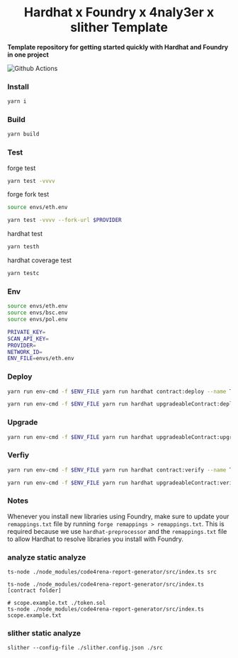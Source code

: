 # <h1 align="center"> Hardhat x Foundry x 4naly3er x slither Template </h1>

**Template repository for getting started quickly with Hardhat and Foundry in one project**

![Github Actions](https://github.com/devanonon/hardhat-foundry-template/workflows/test/badge.svg)

### Install

```bash
yarn i
```

### Build

```bash
yarn build
```

### Test
forge test
```bash
yarn test -vvvv
```

forge fork test
```bash
source envs/eth.env

yarn test -vvvv --fork-url $PROVIDER
```

hardhat test
```bash
yarn testh
```

hardhat coverage test
```bash
yarn testc
```

### Env

```bash
source envs/eth.env
source envs/bsc.env
source envs/pol.env

PRIVATE_KEY=
SCAN_API_KEY=
PROVIDER=
NETWORK_ID=
ENV_FILE=envs/eth.env
```

### Deploy

```bash
yarn run env-cmd -f $ENV_FILE yarn run hardhat contract:deploy --name Token --gas-price 3 --args '[]' --network $NETWORK_ID

yarn run env-cmd -f $ENV_FILE yarn run hardhat upgradeableContract:deploy --name TokenUpgradeable --gas-price 3 --args '[]' --network $NETWORK_ID
```

### Upgrade

```bash
yarn run env-cmd -f $ENV_FILE yarn run hardhat upgradeableContract:upgrade --proxy-name TokenUpgradeable --impl-name TokenUpgradeable --gas-price 3 --network $NETWORK_ID
```

### Verfiy
```bash
yarn run env-cmd -f $ENV_FILE yarn run hardhat contract:verify --name Token --args '[]' --network $NETWORK_ID

yarn run env-cmd -f $ENV_FILE yarn run hardhat upgradeableContract:verify --name TokenUpgradeable --args '[]' --network $NETWORK_ID
```

### Notes

Whenever you install new libraries using Foundry, make sure to update your `remappings.txt` file by running `forge remappings > remappings.txt`. This is required because we use `hardhat-preprocessor` and the `remappings.txt` file to allow Hardhat to resolve libraries you install with Foundry.


### analyze  static analyze

```shell
ts-node ./node_modules/code4rena-report-generator/src/index.ts src

ts-node ./node_modules/code4rena-report-generator/src/index.ts [contract folder]

# scope.example.txt ./token.sol
ts-node ./node_modules/code4rena-report-generator/src/index.ts scope.example.txt
```


###  slither  static analyze
```shell
slither --config-file ./slither.config.json ./src
```